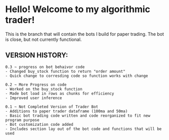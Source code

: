 # Hello! Welcome to my algorithmic trader!

This is the branch that will contain the bots I build for paper trading.
The bot is close, but not currently functional. 


## VERSION HISTORY:

```
0.3 ~ progress on bot behaivor code
- Changed buy_stock function to return "order amount"
- Quick change to corresding code so function works with change
```

```
0.2 ~ More Progress on code
- Worked on the buy_stock function
- Made bot load in rows as chunks for efficiency
- Improved user inference
```

```
0.1 ~ Not Completed Version of Trader Bot
- Additions to paper trader dataframe (100ma and 50ma)
- Basic bot trading code written and code reorganized to fit new program purpose
- Bot customization code added
- Includes section lay out of the bot code and functions that will be used
```

